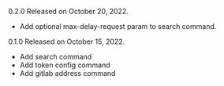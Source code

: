 0.2.0
Released on October 20, 2022.

- Add optional max-delay-request param to search command.

0.1.0
Released on October 15, 2022.

- Add search command
- Add token config command
- Add gitlab address command

